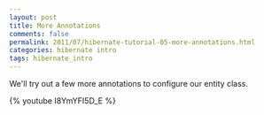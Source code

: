 ```yaml
---           
layout: post
title: More Annotations
comments: false
permalink: 2011/07/hibernate-tutorial-05-more-annotations.html
categories: hibernate intro
tags: hibernate_intro
---
```


We'll try out a few more annotations to configure our entity class.

{% youtube I8YmYFI5D_E %}